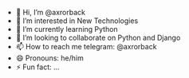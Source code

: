 - 👋 Hi, I’m @axrorback
- 👀 I’m interested in New Technologies
- 🌱 I’m currently learning Python 
- 💞️ I’m looking to collaborate on Python and Django 
- 📫 How to reach me telegram: @axrorback
- 😄 Pronouns: he/him
- ⚡ Fun fact: ...

<!---
axrorback/axrorback is a ✨ special ✨ repository because its `README.md` (this file) appears on your GitHub profile.
You can click the Preview link to take a look at your changes.
--->

